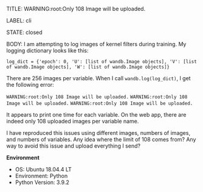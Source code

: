 TITLE:
WARNING:root:Only 108 Image will be uploaded.

LABEL:
cli

STATE:
closed

BODY:
I am attempting to log images of kernel filters during training. My logging dictionary looks like this:

`log_dict = {'epoch': 0, 'U': [list of wandb.Image objects], 'V': [list of wandb.Image objects], 'W': [list of wandb.Image objects]}`

There are 256 images per variable. When I call `wandb.log(log_dict)`, I get the following error:

`WARNING:root:Only 108 Image will be uploaded.`
`WARNING:root:Only 108 Image will be uploaded.`
`WARNING:root:Only 108 Image will be uploaded.`

It appears to print one time for each variable. On the web app, there are indeed only 108 uploaded images per variable name.

I have reproduced this issues using different images, numbers of images, and numbers of variables. Any idea where the limit of 108 comes from? Any way to avoid this issue and upload everything I send?

**Environment**
- OS: Ubuntu 18.04.4 LT
- Environment: Python
- Python Version: 3.9.2


